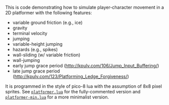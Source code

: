 This is code demonstrating how to simulate player-character movement in a 2D platformer
with the following features:

* variable ground friction (e.g., ice)
* gravity
* terminal velocity
* jumping
* variable-height jumping
* hazards (e.g., spikes)
* wall-sliding (w/ variable friction)
* wall-jumping
* early jump grace period (http://kpulv.com/106/Jump_Input_Buffering/)
* late jump grace period (http://kpulv.com/123/Platforming_Ledge_Forgiveness/)

It is programmed in the style of pico-8 lua with the assumption of 8x8 pixel sprites. 
See [`platformer.lua`](platformer.lua) for the fully-commented version and
[`platformer-min.lua`](platformer-min.lua) for a more minimalist version.
